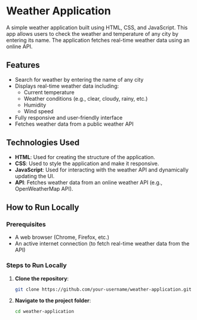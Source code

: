 # Weather Application

A simple weather application built using HTML, CSS, and JavaScript. This app allows users to check the weather and temperature of any city by entering its name. The application fetches real-time weather data using an online API.

## Features

- Search for weather by entering the name of any city
- Displays real-time weather data including:
  - Current temperature
  - Weather conditions (e.g., clear, cloudy, rainy, etc.)
  - Humidity
  - Wind speed
- Fully responsive and user-friendly interface
- Fetches weather data from a public weather API

## Technologies Used

- **HTML**: Used for creating the structure of the application.
- **CSS**: Used to style the application and make it responsive.
- **JavaScript**: Used for interacting with the weather API and dynamically updating the UI.
- **API**: Fetches weather data from an online weather API (e.g., OpenWeatherMap API).

## How to Run Locally

### Prerequisites

- A web browser (Chrome, Firefox, etc.)
- An active internet connection (to fetch real-time weather data from the API)

### Steps to Run Locally

1. **Clone the repository**:

   ```bash
   git clone https://github.com/your-username/weather-application.git
2. **Navigate to the project folder**:
   ```bash
   cd weather-application

